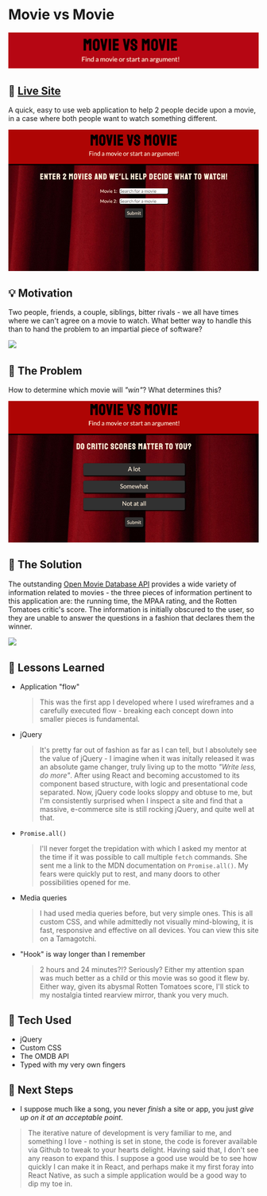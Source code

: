 # Movie vs Movie

<img src="https://github.com/grittygrady/Movie-Vs-Movie/blob/master/previews/MovieBanner.png?raw=true">

## 🚀 [Live Site](https://grittygrady.github.io/Movie-Vs-Movie/)

A quick, easy to use web application to help 2 people decide upon a movie, in a case where both people want to watch something different.

<img src="https://github.com/grittygrady/Movie-Vs-Movie/blob/master/previews/landing-page.png?raw=true">

## 💡 Motivation

Two people, friends, a couple, siblings, bitter rivals - we all have times where we can't agree on a movie to watch. What better way to handle this than to hand the problem to an impartial piece of software?

<img src="https://github.com/grittygrady/Movie-Vs-Movie/blob/master/previews/results-page.png?raw=true">

## 🤔 The Problem

How to determine which movie will _"win"_? What determines this?

<img src="https://github.com/grittygrady/Movie-Vs-Movie/blob/master/previews/quiz-page.png?raw=true">

## 🧐 The Solution

The outstanding [Open Movie Database API](https://www.omdbapi.com/) provides a wide variety of information related to movies - the three pieces of information pertinent to this application are: the running time, the MPAA rating, and the Rotten Tomatoes critic's score. The information is initially obscured to the user, so they are unable to answer the questions in a fashion that declares them the winner.

<img src="https://github.com/grittygrady/Movie-Vs-Movie/blob/master/previews/winner-page.png?raw=true">

## 🧠 Lessons Learned

- Application "flow"

  > This was the first app I developed where I used wireframes and a carefully executed flow - breaking each concept down into smaller pieces is fundamental.

- jQuery

  > It's pretty far out of fashion as far as I can tell, but I absolutely see the value of jQuery - I imagine when it was initally released it was an absolute game changer, truly living up to the motto _"Write less, do more"_. After using React and becoming accustomed to its component based structure, with logic and presentational code separated. Now, jQuery code looks sloppy and obtuse to me, but I'm consistently surprised when I inspect a site and find that a massive, e-commerce site is still rocking jQuery, and quite well at that.

- `Promise.all()`

  > I'll never forget the trepidation with which I asked my mentor at the time if it was possible to call multiple `fetch` commands. She sent me a link to the MDN documentation on `Promise.all()`. My fears were quickly put to rest, and many doors to other possibilities opened for me.

- Media queries

  > I had used media queries before, but very simple ones. This is all custom CSS, and while admittedly not visually mind-blowing, it is fast, responsive and effective on all devices. You can view this site on a Tamagotchi.

- "Hook" is way longer than I remember

  > 2 hours and 24 minutes?!? Seriously? Either my attention span was much better as a child or this movie was so good it flew by. Either way, given its abysmal Rotten Tomatoes score, I'll stick to my nostalgia tinted rearview mirror, thank you very much.

## 💾 Tech Used

- jQuery
- Custom CSS
- The OMDB API
- Typed with my very own fingers

## 🔮 Next Steps

- I suppose much like a song, you never _finish_ a site or app, you just _give up on it at an acceptable point_.

> The iterative nature of development is very familiar to me, and something I love - nothing is set in stone, the code is forever available via Github to tweak to your hearts delight. Having said that, I don't see any reason to expand this. I suppose a good use would be to see how quickly I can make it in React, and perhaps make it my first foray into React Native, as such a simple application would be a good way to dip my toe in.
